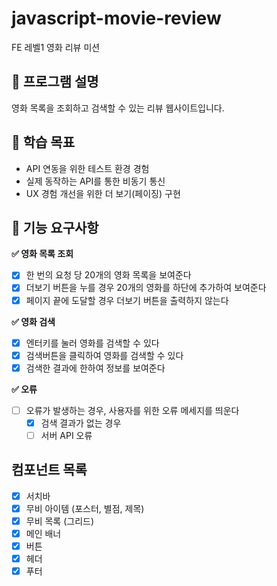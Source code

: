 # javascript-movie-review

FE 레벨1 영화 리뷰 미션

## 📍 프로그램 설명

영화 목록을 조회하고 검색할 수 있는 리뷰 웹사이트입니다.

## 📍 학습 목표

- API 연동을 위한 테스트 환경 경험
- 실제 동작하는 API를 통한 비동기 통신
- UX 경험 개선을 위한 더 보기(페이징) 구현

## 📍 기능 요구사항

**✅ 영화 목록 조회**

- [x] 한 번의 요청 당 20개의 영화 목록을 보여준다
- [x] 더보기 버튼을 누를 경우 20개의 영화를 하단에 추가하여 보여준다
- [x] 페이지 끝에 도달할 경우 더보기 버튼을 출력하지 않는다

**✅ 영화 검색**

- [x] 엔터키를 눌러 영화를 검색할 수 있다
- [x] 검색버튼을 클릭하여 영화를 검색할 수 있다
- [x] 검색한 결과에 한하여 정보를 보여준다

**✅ 오류**

- [ ] 오류가 발생하는 경우, 사용자를 위한 오류 메세지를 띄운다
  - [x] 검색 결과가 없는 경우
  - [ ] 서버 API 오류

## 컴포넌트 목록

- [x] 서치바
- [x] 무비 아이템 (포스터, 별점, 제목)
- [x] 무비 목록 (그리드)
- [x] 메인 배너
- [x] 버튼
- [x] 헤더
- [x] 푸터
